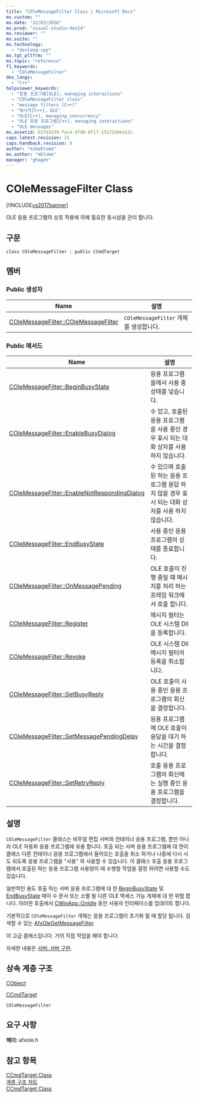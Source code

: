 ```yaml
---
title: "COleMessageFilter Class | Microsoft Docs"
ms.custom: ""
ms.date: "12/03/2016"
ms.prod: "visual-studio-dev14"
ms.reviewer: ""
ms.suite: ""
ms.technology: 
  - "devlang-cpp"
ms.tgt_pltfrm: ""
ms.topic: "reference"
f1_keywords: 
  - "COleMessageFilter"
dev_langs: 
  - "C++"
helpviewer_keywords: 
  - "응용 프로그램[OLE], managing interactions"
  - "COleMessageFilter class"
  - "message filters [C++]"
  - "메시지[C++], OLE"
  - "OLE[C++], managing concurrency"
  - "OLE 응용 프로그램[C++], managing interactions"
  - "OLE messages"
ms.assetid: b1fd1639-fac4-4fd0-bf17-15172deba13c
caps.latest.revision: 21
caps.handback.revision: 9
author: "mikeblome"
ms.author: "mblome"
manager: "ghogen"
---
```

# COleMessageFilter Class
[!INCLUDE[vs2017banner](../../assembler/inline/includes/vs2017banner.md)]

OLE 응용 프로그램의 상호 작용에 의해 필요한 동시성을 관리 합니다.  
  
## 구문  
  
```  
class COleMessageFilter : public CCmdTarget  
```  
  
## 멤버  
  
### Public 생성자  
  
|Name|설명|  
|----------|--------|  
|[COleMessageFilter::COleMessageFilter](../Topic/COleMessageFilter::COleMessageFilter.md)|`COleMessageFilter` 개체를 생성합니다.|  
  
### Public 메서드  
  
|Name|설명|  
|----------|--------|  
|[COleMessageFilter::BeginBusyState](../Topic/COleMessageFilter::BeginBusyState.md)|응용 프로그램을에서 사용 중 상태를 넣습니다.|  
|[COleMessageFilter::EnableBusyDialog](../Topic/COleMessageFilter::EnableBusyDialog.md)|수 있고, 호출된 응용 프로그램을 사용 중인 경우 표시 되는 대화 상자를 사용 하지 않습니다.|  
|[COleMessageFilter::EnableNotRespondingDialog](../Topic/COleMessageFilter::EnableNotRespondingDialog.md)|수 있으며 호출된 하는 응용 프로그램 응답 하지 않을 경우 표시 되는 대화 상자를 사용 하지 않습니다.|  
|[COleMessageFilter::EndBusyState](../Topic/COleMessageFilter::EndBusyState.md)|사용 중인 응용 프로그램의 상태를 종료합니다.|  
|[COleMessageFilter::OnMessagePending](../Topic/COleMessageFilter::OnMessagePending.md)|OLE 호출이 진행 중일 때 메시지를 처리 하는 프레임 워크에서 호출 합니다.|  
|[COleMessageFilter::Register](../Topic/COleMessageFilter::Register.md)|메시지 필터는 OLE 시스템 Dll을 등록합니다.|  
|[COleMessageFilter::Revoke](../Topic/COleMessageFilter::Revoke.md)|OLE 시스템 Dll 메시지 필터의 등록을 취소합니다.|  
|[COleMessageFilter::SetBusyReply](../Topic/COleMessageFilter::SetBusyReply.md)|OLE 호출이 사용 중인 응용 프로그램의 회신을 결정합니다.|  
|[COleMessageFilter::SetMessagePendingDelay](../Topic/COleMessageFilter::SetMessagePendingDelay.md)|응용 프로그램에 OLE 호출이 응답을 대기 하는 시간을 결정 합니다.|  
|[COleMessageFilter::SetRetryReply](../Topic/COleMessageFilter::SetRetryReply.md)|호출 응용 프로그램의 회신에는 실행 중인 응용 프로그램을 결정합니다.|  
  
## 설명  
 `COleMessageFilter` 클래스는 비주얼 편집 서버와 컨테이너 응용 프로그램, 뿐만 아니라 OLE 자동화 응용 프로그램에 유용 합니다.  호출 되는 서버 응용 프로그램에 대 한이 클래스 다른 컨테이너 응용 프로그램에서 들어오는 호출을 취소 하거나 나중에 다시 시도 되도록 응용 프로그램을 "사용" 하 사용할 수 있습니다.  이 클래스 호출 응용 프로그램에서 호출된 하는 응용 프로그램 사용량이 때 수행할 작업을 결정 하려면 사용할 수도 있습니다.  
  
 일반적인 용도 호출 하는 서버 응용 프로그램에 대 한  [BeginBusyState](../Topic/COleMessageFilter::BeginBusyState.md) 및  [EndBusyState](../Topic/COleMessageFilter::EndBusyState.md) 때이 수 문서 또는 소멸 될 다른 OLE 액세스 가능 개체에 대 한 위험 합니다.  이러한 호출에서  [CWinApp::OnIdle](../Topic/CWinApp::OnIdle.md) 동안 사용자 인터페이스를 업데이트 합니다.  
  
 기본적으로 `COleMessageFilter` 개체는 응용 프로그램이 초기화 될 때 할당 됩니다.  검색할 수 있는  [AfxOleGetMessageFilter](../Topic/AfxOleGetMessageFilter.md).  
  
 이 고급 클래스입니다. 거의 직접 작업을 해야 합니다.  
  
 자세한 내용은  [서버: 서버 구현](../../mfc/servers-implementing-a-server.md).  
  
## 상속 계층 구조  
 [CObject](../../mfc/reference/cobject-class.md)  
  
 [CCmdTarget](../../mfc/reference/ccmdtarget-class.md)  
  
 `COleMessageFilter`  
  
## 요구 사항  
 **헤더:**  afxole.h  
  
## 참고 항목  
 [CCmdTarget Class](../../mfc/reference/ccmdtarget-class.md)   
 [계층 구조 차트](../../mfc/hierarchy-chart.md)   
 [CCmdTarget Class](../../mfc/reference/ccmdtarget-class.md)